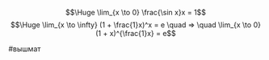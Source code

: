 
$$\Huge \lim_{x \to 0} \frac{\sin x}x = 1$$
$$\Huge \lim_{x \to \infty} (1 + \frac{1}x)^x = e \quad => \quad \lim_{x \to 0} (1 + x)^{\frac{1}x} = e$$

#вышмат 